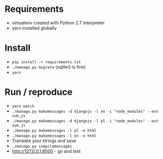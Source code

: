 # Requirements
- virtualenv created with Python 2.7 interpreter
- yarn installed globally

# Install
- `pip install -r requirements.txt`
- `./manage.py migrate` (sqlite3 is fine)
- `yarn`

# Run / reproduce
- `yarn watch`
- `./manage.py makemessages -d djangojs -l en -i "node_modules" --ext vue,js`
- `./manage.py makemessages -d djangojs -l pl -i "node_modules" --ext vue,js`
- `./manage.py makemessages -l pl -e html`
- `./manage.py makemessages -l en -e html`
- Translate your strings and save
- `./manage.py compilemessages`
- http://127.0.0.1:8000 - go and test
